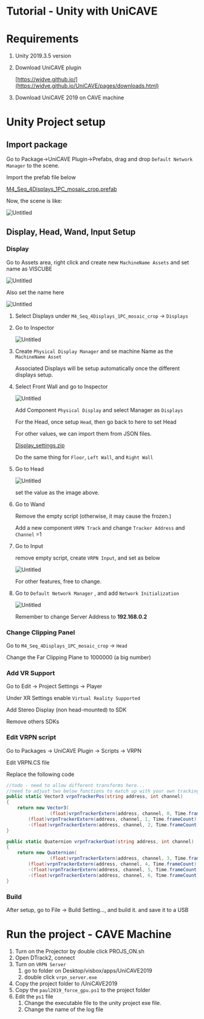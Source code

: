 # Tutorial - Unity with UniCAVE

# Requirements

1. Unity 2019.3.5 version
2. Download UniCAVE plugin

    [https://widve.github.io/](https://widve.github.io/UniCAVE/pages/downloads.html)

3. Download UniCAVE 2019 on CAVE machine

# Unity Project setup

## Import package

Go to Package→UniCAVE Plugin→Prefabs, drag and drop `Default Network Manager` to the scene.

Import the prefab file below

[M4_Seq_4Displays_1PC_mosaic_crop.prefab](sources/M4_Seq_4Displays_1PC_mosaic_crop.prefab)

Now, the scene is like:

![Untitled](sources/Untitled.png)

## Display, Head, Wand, Input Setup

### Display

Go to Assets area, right click and create new `MachineName Assets` and set name as VISCUBE

![Untitled](sources/Untitled%201.png)

Also set the name here

![Untitled](sources/Untitled%202.png)

1. Select Displays under `M4_Seq_4Displays_1PC_mosaic_crop` → `Displays`
2. Go to Inspector

    ![Untitled](sources/Untitled%203.png)

3. Create `Physical Display Manager` and se machine Name as the `MachineName Asset` 

    Associated Displays will be setup automatically once the different displays setup.

4. Select Front Wall and go to Inspector

    ![Untitled](sources/Untitled%204.png)

    Add Component `Physical Display` and select Manager as `Displays`

    For the Head, once setup `Head`, then go back to here to set Head

    For other values, we can import them from JSON files.

    [Display_settings.zip](sources/Display_settings.zip)

    Do the same thing for `Floor`, `Left Wall`, and `Right Wall`

5. Go to Head

    ![Untitled](sources/Untitled%205.png)

    set the value as the image above.

6. Go to Wand

    Remove the empty script (otherwise, it may cause the frozen.)

    Add a new component `VRPN Track` and change `Tracker Address` and `Channel` =1

7. Go to Input

    remove empty script, create `VRPN Input`, and set as below

    ![Untitled](sources/Untitled%206.png)

    For other features, free to change.

8. Go to `Default Network Manager` , and add `Network Initialization`

    ![Untitled](sources/Untitled%207.png)

    Remember to change Server Address to **192.168.0.2**

### Change Clipping Panel

Go to `M4_Seq_4Displays_1PC_mosaic_crop` → `Head`

Change the Far Clipping Plane to 1000000 (a big number)

### Add VR Support

Go to Edit → Project Settings → Player

Under XR Settings enable `Virtual Reality Supported`

Add Stereo Display (non head-mounted) to SDK

Remove others SDKs

### Edit VRPN script

Go to Packages → UniCAVE Plugin → Scripts → VRPN

Edit VRPN.CS file

Replace the following code

```csharp
//todo - need to allow different transforms here...
//need to adjust two below functions to match up with your own tracking system's transform
public static Vector3 vrpnTrackerPos(string address, int channel)
{
    return new Vector3(
				(float)vrpnTrackerExtern(address, channel, 0, Time.frameCount),
        (float)vrpnTrackerExtern(address, channel, 1, Time.frameCount),
        -(float)vrpnTrackerExtern(address, channel, 2, Time.frameCount));
}

public static Quaternion vrpnTrackerQuat(string address, int channel)
{
    return new Quaternion(
				(float)vrpnTrackerExtern(address, channel, 3, Time.frameCount),
        (float)vrpnTrackerExtern(address, channel, 4, Time.frameCount),
        -(float)vrpnTrackerExtern(address, channel, 5, Time.frameCount),
        -(float)vrpnTrackerExtern(address, channel, 6, Time.frameCount));
}
```

### Build

After setup, go to File → Build Setting..., and build it. and save it to a USB

# Run the project - CAVE Machine

1. Turn on the Projector by double click PROJS_ON.sh
2. Open DTrack2, connect
3. Turn on `VRPN Server`
    1. go to folder on Desktop/visbox/apps/UniCAVE2019
    2. double click `vrpn_server.exe`
4. Copy the project folder to  /UniCAVE2019
5. Copy the `paul2019_force_gpu.ps1` to the project folder
6. Edit the `ps1` file
    1. Change the executable file to the unity project exe file.
    2. Change the name of the log file

